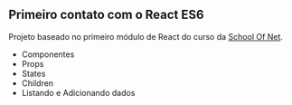 ## Primeiro contato com o React ES6 

Projeto baseado no primeiro módulo de React do curso da [School Of Net](https://www.schoolofnet.com/curso-reactjs/).

- Componentes
- Props
- States
- Children
- Listando e Adicionando dados